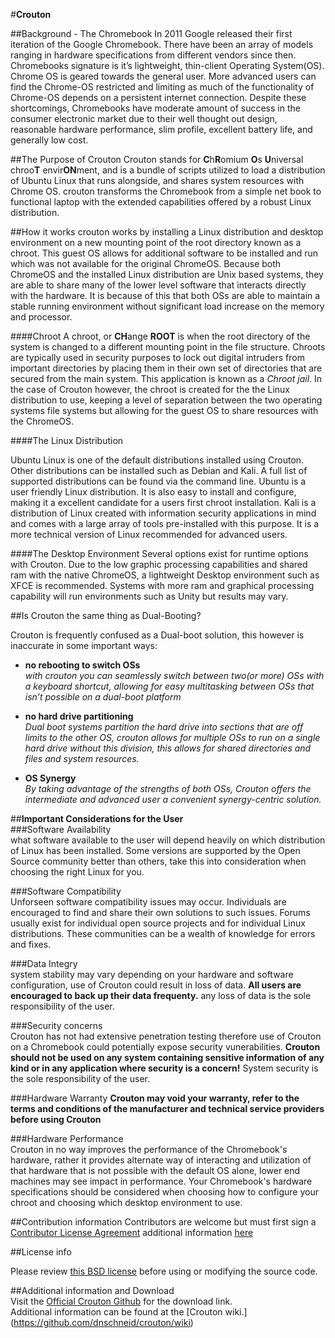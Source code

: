 #**Crouton**  
 
##Background - The Chromebook
In 2011 Google released their first iteration of the Google Chromebook. There have been an array of models ranging in hardware specifications from different vendors since then. Chromebooks signature is it’s lightweight, thin-client Operating System(OS). Chrome OS is geared towards the general user. More advanced users can find the Chrome-OS restricted and limiting as much of the functionality of Chrome-OS depends on a persistent internet connection. Despite these shortcomings, Chromebooks have moderate amount of success in the consumer electronic market due to their well thought out design, reasonable hardware performance, slim profile, excellent battery life, and generally low cost. 

##The Purpose of Crouton 
  Crouton stands for **C**h**R**omium **O**s **U**niversal chroo**T** envir**ON**ment, and is a bundle of scripts utilized to load a distribution of Ubuntu Linux that runs alongside, and shares system resources with Chrome OS. crouton transforms the Chromebook from a simple net book to functional laptop with the extended capabilities offered by a robust Linux distribution.

##How it works
crouton works by installing a Linux distribution and desktop environment on a new mounting point of the root directory known as a chroot. This guest OS allows for additional software to be installed and run which was not available for the original ChromeOS. Because both ChromeOS and the installed Linux distribution are Unix based systems, they are able to share many of the lower level software that interacts directly with the hardware. It is because of this that both OSs are able to maintain a stable running environment without significant load increase on the memory and processor.



####Chroot
A chroot, or **CH**ange **ROOT** is when the root directory of the system is changed to a different mounting point in the file structure.
   Chroots are typically used in security purposes to lock out digital intruders from important directories by placing them in their own set of directories that are secured from the main system. This application is known as a _Chroot jail_. In the case of Crouton however, the chroot is created for the the Linux distribution to use, keeping a level of separation between the two operating systems file systems but allowing for the guest OS to share resources with the ChromeOS.
    
####The Linux Distribution  

Ubuntu Linux is one of the default distributions installed using Crouton. Other distributions can be installed such as Debian and Kali. A full list of supported distributions can be found via the command line. 
Ubuntu is a user friendly Linux distribution. It is also easy to install and configure, making it a excellent candidate for a users first chroot installation. Kali is a distribution of Linux created with information security applications in mind and comes with a large array of tools pre-installed with this purpose. It is a more technical version of Linux recommended for advanced users.

   
####The Desktop Environment
Several options exist for runtime options with Crouton. Due to the low graphic processing capabilities and shared ram with the native ChromeOS, a lightweight Desktop environment such as XFCE is recommended. Systems with more ram and graphical processing capability will run  environments such as Unity but results may vary.

##Is Crouton the same thing as Dual-Booting?
 
Crouton is frequently confused as a Dual-boot solution, this however is inaccurate in some    important ways:



  
* **no rebooting to switch OSs**    
     _with crouton you can seamlessly switch between two(or more) OSs with a keyboard shortcut, allowing for easy multitasking between OSs that isn’t possible on a dual-boot platform_

* **no hard drive partitioning**  
 _Dual boot systems partition the hard drive into sections that are off limits to the other OS, crouton allows for multiple OSs to run on a single hard drive without this division, this allows for shared directories and files and system resources._     
     
* **OS Synergy**   
 _By taking advantage of the strengths of both OSs, Crouton offers the intermediate and advanced user a convenient synergy-centric solution._

##**Important Considerations for the User**  
###Software Availability  
what software available to the user will depend heavily on which distribution of Linux has been installed. Some versions are supported by the Open Source community better than others, take this into consideration when choosing the right Linux for you. 
 
###Software Compatibility  
Unforseen software compatibility issues may occur. Individuals are encouraged to find and share their own solutions to such issues. Forums usually exist for individual open source projects and for individual Linux distributions. These communities can be a wealth of knowledge for errors and fixes.

###Data Integry  
system stability may vary depending on your hardware and software configuration,
use of Crouton could result in loss of data. **All users are encouraged to back up their data frequenty.** any loss of data is the sole responsibility of the user.

###Security concerns  
Crouton has not had extensive penetration testing therefore use of Crouton on a Chromebook could potentially expose security vunerabilities. **Crouton should not be used on any system containing sensitive information of any kind or in any application where security is a concern!** System security is the sole responsibility of the user.

###Hardware Warranty 
 **Crouton may void your warranty, refer to the terms and conditions of the manufacturer and technical service providers before using Crouton**

###Hardware Performance  
 Crouton in no way improves the performance of the Chromebook's hardware, rather it provides alternate way of interacting and utilization of that hardware that is not possible with the default OS alone, lower end machines may see impact in performance. Your Chromebook's hardware specifications should be considered when choosing how to configure your chroot and choosing which desktop environment to use.  




##Contribution information
Contributors are welcome but must first sign a [Contributor License Agreement](https://cla.developers.google.com/clas/new?kind=KIND_INDIVIDUAL&domain=DOMAIN_GOOGLE) additional information  [here](https://github.com/dnschneid/crouton#i-want-to-be-a-contributor)

##License info

Please review [this BSD license](https://github.com/dnschneid/crouton/blob/master/LICENSE) before using or modifying the source code.


##Additional information and Download  
Visit the [Official Crouton Github](https://github.com/dnschneid/crouton) for the download link.  
Additional information can be found at the [Crouton wiki.] (https://github.com/dnschneid/crouton/wiki)






 


    










